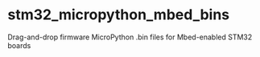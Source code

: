 # stm32_micropython_mbed_bins
Drag-and-drop firmware MicroPython .bin files for Mbed-enabled STM32 boards
